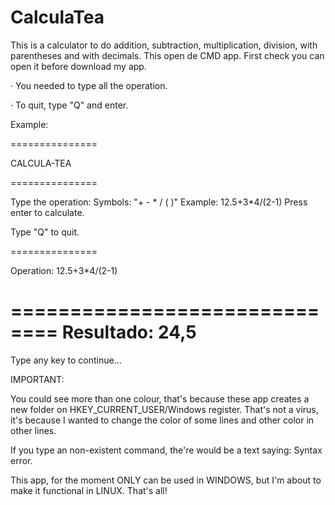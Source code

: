 # CalculaTea
This is a calculator to do addition, subtraction, multiplication, division, with parentheses and with decimals. This open de CMD app. First check you can open it before download my app.

· You needed to type all the operation.

· To quit, type "Q" and enter.

Example:

===============

CALCULA-TEA

===============

Type the operation:
Symbols: "+  -  *  / ( )"
Example: 12.5+3*4/(2-1)
Press enter to calculate.

Type "Q" to quit.

===============

Operation: 12.5+3*4/(2-1)

==============================
Resultado:  24,5
==============================

Type any key to continue...

IMPORTANT:

You could see more than one colour, that's because these app creates a new folder on HKEY_CURRENT_USER/Windows register. That's not a virus, it's because I wanted to change the color of some lines and other color in other lines.

If you type an non-existent command, the're would be a text saying: Syntax error.

This app, for the moment ONLY can be used in WINDOWS, but I'm about to make it functional in LINUX. That's all!
